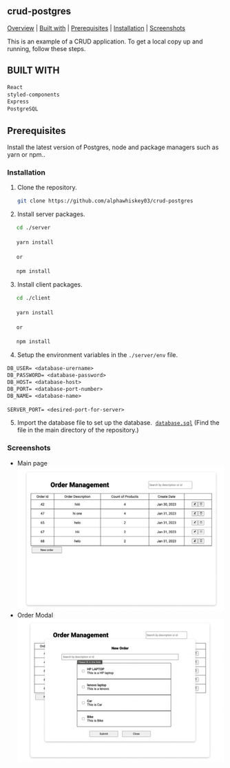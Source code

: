 ## crud-postgres

<div>
<a href="#overview">Overview</a> | <a href="#technologies">Built with</a> | <a href="#prerequisites">Prerequisites</a> | <a href="#installation">Installation</a> | <a href="#screenshots">Screenshots</a>
</div>
<div href="#overview"></div>
<p>This is an example of a CRUD application. To get a local copy up and running, follow these steps.</p>

## BUILT WITH

<div href="#technologies"></div>

```sh
React
styled-components
Express
PostgreSQL
```

## Prerequisites

<p>Install the latest version of Postgres, node and package managers such as yarn or npm..</p>

### Installation

<div href="#installation"></div>

1. Clone the repository.

   ```sh
   git clone https://github.com/alphawhiskey03/crud-postgres
   ```

2. Install server packages.

```sh
   cd ./server

   yarn install

   or

   npm install
```

3. Install client packages.

```sh
   cd ./client

   yarn install

   or

   npm install
```

4. Setup the environment variables in the `./server/env` file.

```
DB_USER= <database-urername>
DB_PASSWORD= <database-password>
DB_HOST= <database-host>
DB_PORT= <database-port-number>
DB_NAME= <database-name>

SERVER_PORT= <desired-port-for-server>
```

5. Import the database file to set up the database.  <a href="https://github.com/alphawhiskey03/crud-postgres/blob/main/database.sql">`database.sql`</a> (Find the file in the main directory of the repository.)

### Screenshots

<div href="#screenshots"></div>

- Main page
  <img src="./preview/main-page.png"/>
- Order Modal
  <img src="./preview/order-modal.png"/>

